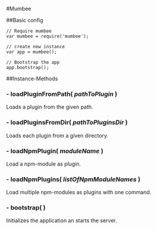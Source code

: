 #Mumbee

##Basic config

	// Require mumbee
	var mumbee = require('mumbee');

	// create new instance
	var app = mumbee();
	
	// Bootstrap the app
	app.bootstrap();


##Instance-Methods


### - loadPluginFromPath( *pathToPlugin* )
Loads a plugin from the given path.

### - loadPluginsFromDir( *pathToPluginsDir* )
Loads each plugin from a given directory.

### - loadNpmPlugin( *moduleName* )
Load a npm-module as plugin.

### - loadNpmPlugins( *listOfNpmModuleNames* )
Load multiple npm-modules as plugins with one command.


### - bootstrap( )
Initializes the application an starts the server.
